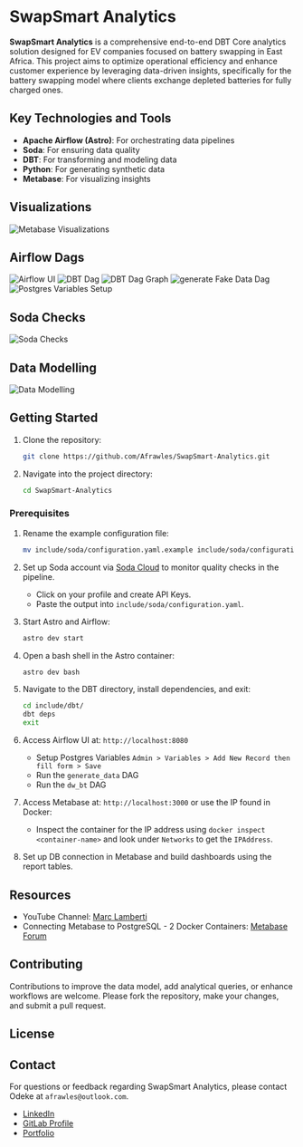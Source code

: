 # SwapSmart Analytics

**SwapSmart Analytics** is a comprehensive end-to-end DBT Core analytics solution designed for EV companies focused on battery swapping in East Africa. This project aims to optimize operational efficiency and enhance customer experience by leveraging data-driven insights, specifically for the battery swapping model where clients exchange depleted batteries for fully charged ones.

## Key Technologies and Tools

- **Apache Airflow (Astro)**: For orchestrating data pipelines
- **Soda**: For ensuring data quality
- **DBT**: For transforming and modeling data
- **Python**: For generating synthetic data
- **Metabase**: For visualizing insights

## Visualizations

![Metabase Visualizations](images/dashboard.png) 

## Airflow Dags
![Airflow UI](images/airflowui.png)
![DBT Dag](images/dw_dbt.png)
![DBT Dag Graph](images/dw_dbt_dags.png)
![generate Fake Data Dag](images/generate_data.png)
![Postgres Variables Setup](images/postgres_variable.png)

## Soda Checks
![Soda Checks](images/soda_checks.png)

## Data Modelling

![Data Modelling](images/data_modelling.jpg)

## Getting Started

1. Clone the repository:

    ```bash
    git clone https://github.com/Afrawles/SwapSmart-Analytics.git
    ```

2. Navigate into the project directory:

    ```bash
    cd SwapSmart-Analytics
    ```

### Prerequisites

1. Rename the example configuration file:

    ```bash
    mv include/soda/configuration.yaml.example include/soda/configuration.yaml
    ```

2. Set up Soda account via [Soda Cloud](https://cloud.soda.io/) to monitor quality checks in the pipeline.
    - Click on your profile and create API Keys.
    - Paste the output into `include/soda/configuration.yaml`.

3. Start Astro and Airflow:

    ```bash
    astro dev start
    ```

4. Open a bash shell in the Astro container:

    ```bash
    astro dev bash
    ```

5. Navigate to the DBT directory, install dependencies, and exit:

    ```bash
    cd include/dbt/
    dbt deps
    exit
    ```

6. Access Airflow UI at: `http://localhost:8080`
    - Setup Postgres Variables `Admin > Variables > Add New Record then fill form > Save`
    - Run the `generate_data` DAG
    - Run the `dw_bt` DAG

7. Access Metabase at: `http://localhost:3000` or use the IP found in Docker:
    - Inspect the container for the IP address using `docker inspect <container-name>` and look under `Networks` to get the `IPAddress`.

8. Set up DB connection in Metabase and build dashboards using the report tables.

## Resources

- YouTube Channel: [Marc Lamberti](https://youtu.be/DzxtCxi4YaA)
- Connecting Metabase to PostgreSQL - 2 Docker Containers: [Metabase Forum](https://discourse.metabase.com/t/connecting-metabase-to-postgresql-2-docker-containers/128002)

## Contributing

Contributions to improve the data model, add analytical queries, or enhance workflows are welcome. Please fork the repository, make your changes, and submit a pull request.

## License


## Contact

For questions or feedback regarding SwapSmart Analytics, please contact Odeke at `afrawles@outlook.com`.

- [LinkedIn](https://www.linkedin.com/in/mosesodeke/)
- [GitLab Profile](https://gitlab.com/mosesafrawles)
- [Portfolio](https://mosesafrawles.gitlab.io/portfolioui/)

